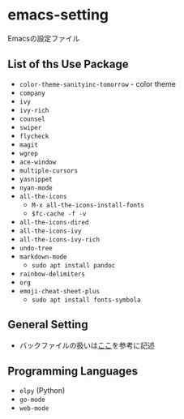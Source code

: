 # emacs-setting
Emacsの設定ファイル

## List of ths Use Package
- `color-theme-sanityinc-tomorrow` - color theme
- `company`
- `ivy`
- `ivy-rich`
- `counsel`
- `swiper`
- `flycheck`
- `magit`
- `wgrep`
- `ace-window`
- `multiple-cursors`
- `yasnippet`
- `nyan-mode`
- `all-the-icons`
  - `M-x all-the-icons-install-fonts`
  - `$fc-cache -f -v`
- `all-the-icons-dired`
- `all-the-icons-ivy`
- `all-the-icons-ivy-rich`
- `undo-tree`
- `markdown-mode`
  - `sudo apt install pandoc`
- `rainbow-delimiters`
- `org`
- `emoji-cheat-sheet-plus`
  - `sudo apt install fonts-symbola`
  
## General Setting
- バックファイルの扱いは[ここ](http://yohshiy.blog.fc2.com/blog-entry-319.html)を参考に記述

## Programming Languages
- `elpy` (Python)
- `go-mode`
- `web-mode`
